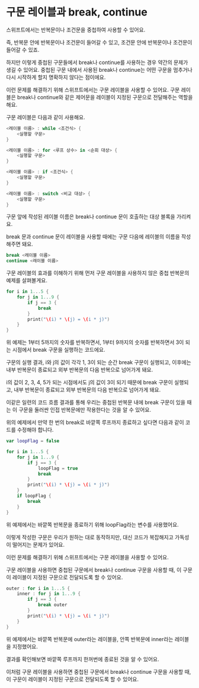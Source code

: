 # 구문 레이블과 break, continue

스위프트에서는 반복문이나 조건문을 중첩하여 사용할 수 있어요.

즉, 반복문 안에 반복문이나 조건문이 들어갈 수 있고, 조건문 안에 반복문이나 조건문이 들어갈 수 있죠.

하지만 이렇게 중첩된 구문들에서 break나 continue를 사용하는 경우 약간의 문제가 생길 수 있어요. 중첩된 구문 내에서 사용된 break나 continue는 어떤 구문을 멈추거나 다시 시작하게 할지 명확하지 않다는 점이에요.

이런 문제를 해결하기 위해 스위프트에서는 구문 레이블을 사용할 수 있어요. 구문 레이블은 break나 continue와 같은 제어문을 레이블이 지정된 구문으로 전달해주는 역할을 해요.

구문 레이블은 다음과 같이 사용해요.

```swift
<레이블 이름> : while <조건식> {
    <실행할 구문>
}

<레이블 이름> : for <루프 상수> in <순회 대상> {
    <실행할 구문>
}

<레이블 이름> : if <조건식> {
    <실행할 구문>
}

<레이블 이름> : switch <비교 대상> {
    <실행할 구문>
}
```

구문 앞에 작성된 레이블 이름은 break나 continue 문이 호출하는 대상 블록을 가리켜요.

break 문과 continue 문이 레이블을 사용할 때에는 구문 다음에 레이블의 이름을 작성해주면 돼요.

```swift
break <레이블 이름>
continue <레이블 이름>
```

구문 레이블의 효과를 이해하기 위해 먼저 구문 레이블을 사용하지 않은 중첩 반복문의 예제를 살펴볼게요.

```swift
for i in 1...5 {
    for j in 1...9 {
        if j == 3 {
            break
        }
        print("\(i) * \(j) = \(i * j)")
    }
}
```

위 예제는 1부터 5까지의 숫자를 반복하면서, 1부터 9까지의 숫자를 반복하면서 3이 되는 시점에서 break 구문을 실행하는 코드에요.

구문의 실행 결과, i와 j의 값이 각각 1, 3이 되는 순간 break 구문이 실행되고, 이후에는 내부 반복문이 종료되고 외부 반복문의 다음 반복으로 넘어가게 돼요.

i의 값이 2, 3, 4, 5가 되는 시점에서도 j의 값이 3이 되기 때문에 break 구문이 실행되고, 내부 반복문이 종료되고 외부 반복문의 다음 반복으로 넘어가게 돼요.

이같은 일련의 코드 흐름 결과를 통해 우리는 중첩된 반복문 내에 break 구문이 있을 때는 이 구문을 둘러싼 인접 반복문에만 작용한다는 것을 알 수 있어요.

위의 예제에서 만약 한 번의 break로 바깥쪽 루프까지 종료하고 싶다면 다음과 같이 코드를 수정해야 합니다.

```swift
var loopFlag = false

for i in 1...5 {
    for j in 1...9 {
        if j == 3 {
            loopFlag = true
            break
        }
        print("\(i) * \(j) = \(i * j)")
    }
    if loopFlag {
        break
    }
}
```

위 예제에서는 바깥쪽 반복문을 종료하기 위해 loopFlag라는 변수를 사용했어요.

이렇게 작성한 구문은 우리가 원하는 대로 동작하지만, 대신 코드가 복잡해지고 가독성이 떨어지는 문제가 있어요.

이런 문제를 해결하기 위해 스위프트에서는 구문 레이블을 사용할 수 있어요.

구문 레이블을 사용하면 중첩된 구문에서 break나 continue 구문을 사용할 때, 이 구문이 레이블이 지정된 구문으로 전달되도록 할 수 있어요.

```swift
outer : for i in 1...5 {
    inner : for j in 1...9 {
        if j == 3 {
            break outer
        }
        print("\(i) * \(j) = \(i * j)")
    }
}
```

위 예제에서는 바깥쪽 반복문에 outer라는 레이블을, 안쪽 반복문에 inner라는 레이블을 지정했어요.

결과를 확인해보면 바깥쪽 루프까지 한꺼번에 종료된 것을 알 수 있어요.

이처럼 구문 레이블을 사용하면 중첩된 구문에서 break나 continue 구문을 사용할 때, 이 구문이 레이블이 지정된 구문으로 전달되도록 할 수 있어요.

